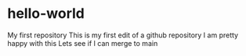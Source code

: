 # hello-world
My first repository
This is my first edit of a github repository
I am pretty happy with this
Lets see if I can merge to main
